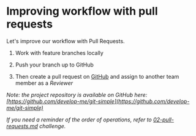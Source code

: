# Improving workflow with pull requests

Let's improve our workflow with Pull Requests.

1) Work with feature branches locally

1) Push your branch up to GitHub

1) Then create a pull request on [GitHub](https://github.com/develop-me/git-simple/branches) and assign to another team member as a *Reviewer*

*Note: the project repository is available on GitHub here: [https://github.com/develop-me/git-simple](https://github.com/develop-me/git-simple)*

*If you need a reminder of the order of operations, refer to [02-pull-requests.md](02-pull-requests.md) challenge.*